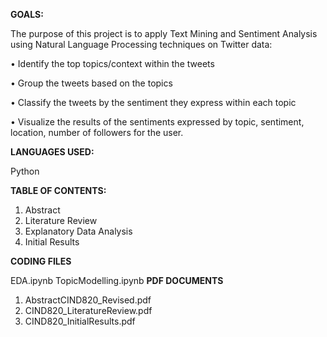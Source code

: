 **GOALS:**

The purpose of this project is to apply Text Mining and Sentiment Analysis using Natural Language Processing techniques on Twitter data:

•	Identify the top topics/context within the tweets

•	Group the tweets based on the topics

•	Classify the tweets by the sentiment they express within each topic 

•	Visualize the results of the sentiments expressed by topic, sentiment, location, number of followers for the user.

**LANGUAGES USED:**

Python

**TABLE OF CONTENTS:**
1.	Abstract
2.	Literature Review
3.	Explanatory Data Analysis
4.	Initial Results

**CODING FILES**

EDA.ipynb
TopicModelling.ipynb
**PDF DOCUMENTS**
1.	AbstractCIND820_Revised.pdf
2.	CIND820_LiteratureReview.pdf
3.	CIND820_InitialResults.pdf

